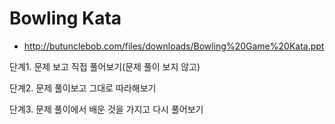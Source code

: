 # Bowling Kata

* http://butunclebob.com/files/downloads/Bowling%20Game%20Kata.ppt

단계1. 문제 보고 직접 풀어보기(문제 풀이 보지 않고)

단계2. 문제 풀이보고 그대로 따라해보기

단계3. 문제 풀이에서 배운 것을 가지고 다시 풀어보기

